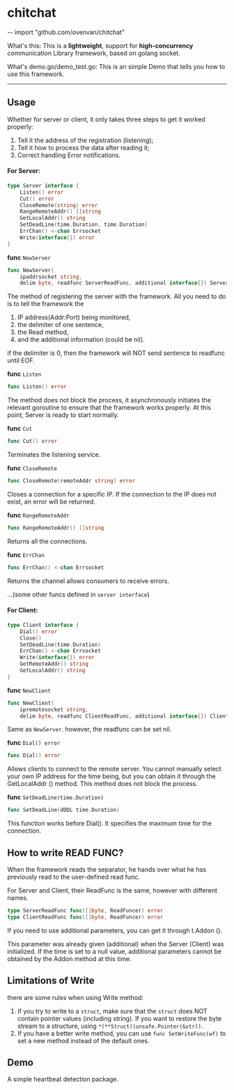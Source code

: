 # chitchat
-- import "github.com/ovenvan/chitchat"

What's this: This is a **lightweight**, 
support for **high-concurrency** communication Library framework, 
based on golang socket.

What's demo.go/demo_test.go: This is an simple Demo that tells you how to use this framework.

***
## Usage

Whether for server or client, it only takes three steps to get it worked properly: 
1. Tell it the address of the registration (listening); 
2. Tell it how to process the data after reading it; 
3. Correct handling Error notifications.

#### For Server:

```go
type Server interface {
	Listen() error
	Cut() error
	CloseRemote(string) error
	RangeRemoteAddr() []string
	GetLocalAddr() string
	SetDeadLine(time.Duration, time.Duration)
	ErrChan() <-chan Errsocket
	Write(interface{}) error
}
```

**func** `NewServer`
```go
func NewServer(
	ipaddrsocket string,
	delim byte, readfunc ServerReadFunc, additional interface{}) Server
```
The method of registering the server with the framework. 
All you need to do is to tell the framework the 
1. IP address(Addr:Port) being monitored, 
2. the delimiter of one sentence, 
3. the Read method, 
4. and the additional information (could be nil).

if the delimiter is 0, then the framework will NOT send sentence to readfunc until EOF.

**func** `Listen`
```go
func Listen() error
```
The method does not block the process, 
it asynchronously initiates the relevant goroutine to ensure that the framework works properly. 
At this point, Server is ready to start normally.

**func** `Cut`
```go
func Cut() error
```
Terminates the listening service.

**func** `CloseRemote`
```go
func CloseRemote(remoteAddr string) error
```
Closes a connection for a specific IP. If the connection to the IP does not exist, an error will be returned.

**func** `RangeRemoteAddr`
```go
func RangeRemoteAddr() []string
```
Returns all the connections.

**func** `ErrChan`
```go
func ErrChan() <-chan Errsocket
```
Returns the channel allows consumers to receive errors.

...(some other funcs defined in `server interface`)


#### For Client:
```go
type Client interface {
	Dial() error
	Close()
	SetDeadLine(time.Duration)
	ErrChan() <-chan Errsocket
	Write(interface{}) error
	GetRemoteAddr() string
	GetLocalAddr() string
}
```

**func** `NewClient`
```go
func NewClient(
	ipremotesocket string,
	delim byte, readfunc ClientReadFunc, additional interface{}) Client {
```
Same as `NewServer`. however, the readfunc can be set nil.

**func** `Dial() error`
```go
func Dial() error
```
Allows clients to connect to the remote server. You cannot manually select your own IP address for the time being,
 but you can obtain it through the GetLocalAddr () method. This method does not block the process.

**func** `SetDeadLine(time.Duration)`
```go
func SetDeadLine(dDDL time.Duration)
```
This function works before Dial(). It specifies the maximum time for the connection.

## How to write READ FUNC?

When the framework reads the separator, he hands over what he has previously read to the user-defined read func.

For Server and Client, their ReadFunc is the same, however with different names.
```go
type ServerReadFunc func([]byte, ReadFuncer) error
type ClientReadFunc func([]byte, ReadFuncer) error
```
If you need to use additional parameters, you can get it through t.Addon ().

This parameter was already given (additional) when the Server (Client) was initialized.
If the time is set to a null value, additional parameters cannot be obtained by the Addon method at this time.

## Limitations of Write

there are some rules when using Write method:
1. If you try to write to a `struct`, make sure that the `struct` does NOT contain pointer values (including string).
If you want to restore the byte stream to a structure, using `*(**Struct)(unsafe.Pointer(&str))`.
2. If you have a better write method, you can use `func SetWriteFunc(wf)` to set a new method instead of the default ones.

## Demo
A simple heartbeat detection package.
